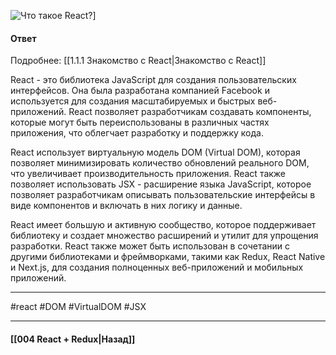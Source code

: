 ![Что такое React?](https://youtu.be/7TvS0iKR3_c?t=638)]

#### Ответ

Подробнее: [[1.1.1 Знакомство с React|Знакомство с React]]

React - это библиотека JavaScript для создания пользовательских интерфейсов. Она была разработана компанией Facebook и используется для создания масштабируемых и быстрых веб-приложений. React позволяет разработчикам создавать компоненты, которые могут быть переиспользованы в различных частях приложения, что облегчает разработку и поддержку кода.

React использует виртуальную модель DOM (Virtual DOM), которая позволяет минимизировать количество обновлений реального DOM, что увеличивает производительность приложения. React также позволяет использовать JSX - расширение языка JavaScript, которое позволяет разработчикам описывать пользовательские интерфейсы в виде компонентов и включать в них логику и данные.

React имеет большую и активную сообщество, которое поддерживает библиотеку и создает множество расширений и утилит для упрощения разработки. React также может быть использован в сочетании с другими библиотеками и фреймворками, такими как Redux, React Native и Next.js, для создания полноценных веб-приложений и мобильных приложений.

____
#react #DOM #VirtualDOM #JSX

____

#### [[004 React + Redux|Назад]]